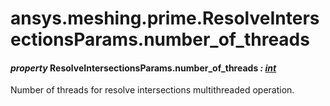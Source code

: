 # ansys.meshing.prime.ResolveIntersectionsParams.number_of_threads



#### *property* ResolveIntersectionsParams.number_of_threads *: [int](https://docs.python.org/3.11/library/functions.html#int)*

Number of threads for resolve intersections multithreaded operation.

<!-- !! processed by numpydoc !! -->
